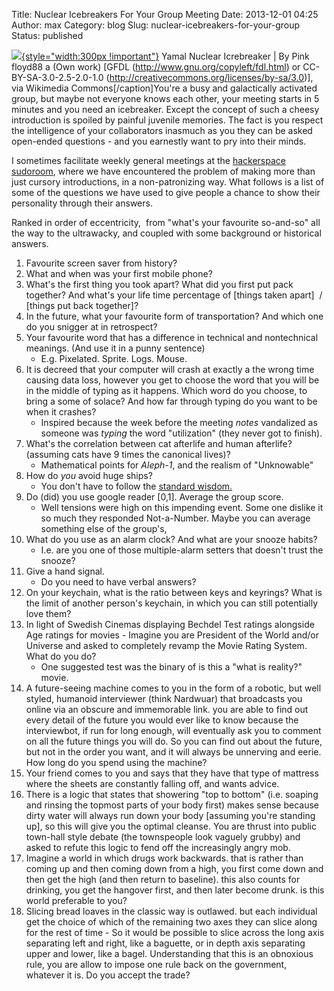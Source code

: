 Title: Nuclear Icebreakers For Your Group Meeting
Date: 2013-12-01 04:25
Author: max
Category: blog
Slug: nuclear-icebreakers-for-your-group
Status: published

[![](https://upload.wikimedia.org/wikipedia/commons/c/c9/Icebreaker_Yamal.JPG){style="width:300px !important"}](https://upload.wikimedia.org/wikipedia/commons/c/c9/Icebreaker_Yamal.JPG) Yamal Nuclear Icrebreaker \| By Pink floyd88 a (Own work) \[GFDL (http://www.gnu.org/copyleft/fdl.html) or CC-BY-SA-3.0-2.5-2.0-1.0 (http://creativecommons.org/licenses/by-sa/3.0)\], via Wikimedia Commons\[/caption\]You're a busy and galactically activated group, but maybe not everyone knows each other, your meeting starts in 5 minutes and you need an icebreaker. Except the concept of such a cheesy introduction is spoiled by painful juvenile memories. The fact is you respect the intelligence of your collaborators inasmuch as you they can be asked open-ended questions - and you earnestly want to pry into their minds.

I sometimes facilitate weekly general meetings at the [hackerspace sudoroom](https://sudoroom.org/), where we have encountered the problem of making more than just cursory introductions, in a non-patronizing way. What follows is a list of some of the questions we have used to give people a chance to show their personality through their answers.

Ranked in order of eccentricity,  from "what's your favourite so-and-so" all the way to the ultrawacky, and coupled with some background or historical answers.

1.  Favourite screen saver from history?
2.  What and when was your first mobile phone?
3.  What's the first thing you took apart? What did you first put pack together? And what's your life time percentage of \[things taken apart\]  / \[things put back together\]?
4.  In the future, what your favourite form of transportation? And which one do you snigger at in retrospect?
5.  Your favourite word that has a difference in technical and nontechnical meanings. (And use it in a punny sentence)
    -   E.g. Pixelated. Sprite. Logs. Mouse.
6.  It is decreed that your computer will crash at exactly a the wrong time causing data loss, however you get to choose the word that you will be in the middle of typing as it happens. Which word do you choose, to bring a some of solace? And how far through typing do you want to be when it crashes?
    -   Inspired because the week before the meeting *notes* vandalized as someone was *typing* the word "utilization" (they never got to finish).
7.  What's the correlation between cat afterlife and human afterlife? (assuming cats have 9 times the canonical lives)?
    -   Mathematical points for *Aleph-1*, and the realism of "Unknowable"
8.  How do *you* avoid huge ships?
    -   You don't have to follow the [standard wisdom.](https://en.wikipedia.org/wiki/How_to_Avoid_Huge_Ships)
9.  Do (did) you use google reader \[0,1\]. Average the group score.
    -   Well tensions were high on this impending event. Some one dislike it so much they responded Not-a-Number. Maybe you can average something else of the group's,
10. What do you use as an alarm clock? And what are your snooze habits?
    -   I.e. are you one of those multiple-alarm setters that doesn't trust the snooze?
11. Give a hand signal.
    -   Do you need to have verbal answers?
12. On your keychain, what is the ratio between keys and keyrings? What is the limit of another person's keychain, in which you can still potentially love them?
13. In light of Swedish Cinemas displaying Bechdel Test ratings alongside Age ratings for movies - Imagine you are President of the World and/or Universe and asked to completely revamp the Movie Rating System. What do you do?
    -   One suggested test was the binary of is this a "what is reality?" movie.
14. A future-seeing machine comes to you in the form of a robotic, but well styled, humanoid interviewer (think Nardwuar) that broadcasts you online via an obscure and immemorable link. you are able to find out every detail of the future you would ever like to know because the interviewbot, if run for long enough, will eventually ask you to comment on all the future things you will do. So you can find out about the future, but not in the order you want, and it will always be unnerving and eerie. How long do you spend using the machine?
15. Your friend comes to you and says that they have that type of mattress where the sheets are constantly falling off, and wants advice.
16. There is a logic that states that showering "top to bottom" (i.e. soaping and rinsing the topmost parts of your body first) makes sense because dirty water will always run down your body \[assuming you're standing up\], so this will give you the optimal cleanse. You are thrust into public town-hall style debate (the townspeople look vaguely grubby) and asked to refute this logic to fend off the increasingly angry mob.
17. Imagine a world in which drugs work backwards. that is rather than coming up and then coming down from a high, you first come down and then get the high (and then return to baseline). this also counts for drinking, you get the hangover first, and then later become drunk. is this world preferable to you?
18. Slicing bread loaves in the classic way is outlawed. but each individual get the choice of which of the remaining two axes they can slice along for the rest of time - So it would be possible to slice across the long axis separating left and right, like a baguette, or in depth axis separating upper and lower, like a bagel. Understanding that this is an obnoxious rule, you are allow to impose one rule back on the government, whatever it is. Do you accept the trade?
